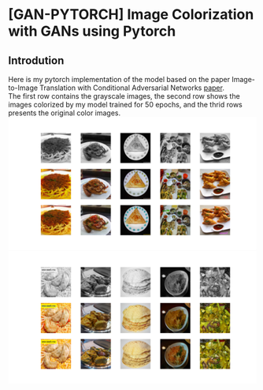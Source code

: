 # [GAN-PYTORCH] Image Colorization with GANs using Pytorch
## Introdution
Here is my pytorch implementation of the model based on the paper Image-to-Image Translation with Conditional Adversarial Networks [paper](https://arxiv.org/abs/1611.07004).<br>
The first row contains the grayscale images, the second row shows the images colorized by my model trained for 50 epochs, and the thrid rows presents the original color images.<br>
![Demo 1](https://github.com/hoang-nguyens/Colorize-Image-GANs/blob/main/demo%20image/colorization_1724578110.6845655.png)
![Demo 2](https://github.com/hoang-nguyens/Colorize-Image-GANs/blob/main/demo%20image/colorization_1724578244.192715.png)
